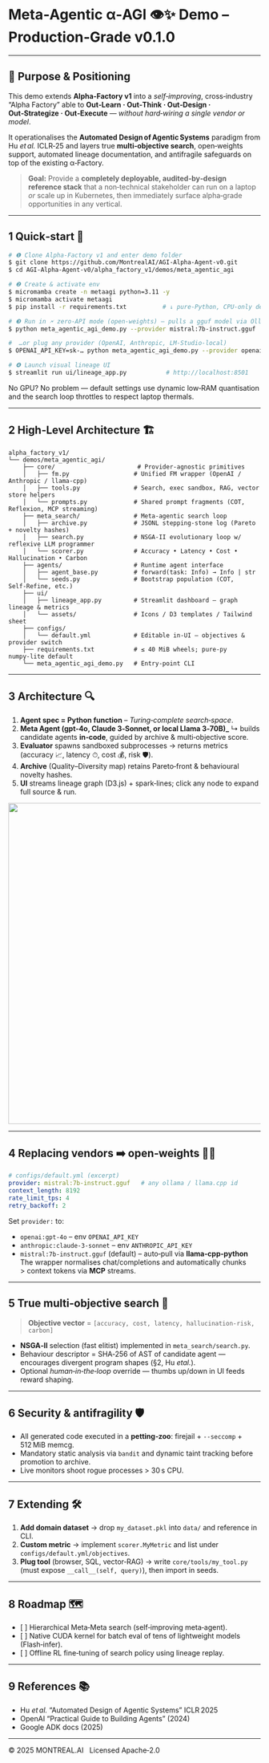 # Meta‑Agentic α‑AGI 👁️✨ Demo – **Production‑Grade v0.1.0**

---

## 📌 Purpose & Positioning

This demo extends **Alpha‑Factory v1** into a *self‑improving*, cross‑industry “Alpha Factory” able to **Out‑Learn · Out‑Think · Out‑Design · Out‑Strategize · Out‑Execute** — *without hard‑wiring a single vendor or model*.

It operationalises the **Automated Design of Agentic Systems** paradigm from Hu *et al.* ICLR‑25 and layers true **multi‑objective search**, open‑weights support, automated lineage documentation, and antifragile safeguards on top of the existing α‑Factory.

> **Goal:** Provide a **completely deployable, audited‑by‑design reference stack** that a non‑technical stakeholder can run on a laptop *or* scale up in Kubernetes, then immediately surface alpha‑grade opportunities in any vertical.

---

## 1 Quick‑start 🏁

```bash
# ❶ Clone Alpha‑Factory v1 and enter demo folder
$ git clone https://github.com/MontrealAI/AGI-Alpha-Agent-v0.git
$ cd AGI-Alpha-Agent-v0/alpha_factory_v1/demos/meta_agentic_agi

# ❷ Create & activate env
$ micromamba create -n metaagi python=3.11 -y
$ micromamba activate metaagi
$ pip install -r requirements.txt          # ↓ pure‑Python, CPU‑only default

# ❸ Run in 🗲 zero‑API mode (open‑weights) – pulls a gguf model via Ollama
$ python meta_agentic_agi_demo.py --provider mistral:7b-instruct.gguf

#  …or plug any provider (OpenAI, Anthropic, LM‑Studio‑local)
$ OPENAI_API_KEY=sk‑… python meta_agentic_agi_demo.py --provider openai:gpt-4o

# ❹ Launch visual lineage UI
$ streamlit run ui/lineage_app.py           # http://localhost:8501
```

No GPU? No problem — default settings use dynamic low‑RAM quantisation and the search loop throttles to respect laptop thermals.

---

## 2 High‑Level Architecture 🏗

```
alpha_factory_v1/
└── demos/meta_agentic_agi/
    ├── core/                       # Provider‑agnostic primitives
    │   ├── fm.py                  # Unified FM wrapper (OpenAI / Anthropic / llama‑cpp)
    │   ├── tools.py               # Search, exec sandbox, RAG, vector store helpers
    │   └── prompts.py             # Shared prompt fragments (COT, Reflexion, MCP streaming)
    ├── meta_search/               # Meta‑agentic search loop
    │   ├── archive.py             # JSONL stepping‑stone log (Pareto + novelty hashes)
    │   ├── search.py              # NSGA‑II evolutionary loop w/ reflexive LLM programmer
    │   └── scorer.py              # Accuracy • Latency • Cost • Hallucination • Carbon
    ├── agents/                    # Runtime agent interface
    │   ├── agent_base.py          # forward(task: Info) → Info | str
    │   └── seeds.py               # Bootstrap population (COT, Self‑Refine, etc.)
    ├── ui/
    │   ├── lineage_app.py         # Streamlit dashboard – graph lineage & metrics
    │   └── assets/                # Icons / D3 templates / Tailwind sheet
    ├── configs/
    │   └── default.yml            # Editable in‑UI – objectives & provider switch
    ├── requirements.txt           # ≤ 40 MiB wheels; pure‑py numpy‑lite default
    └── meta_agentic_agi_demo.py   # Entry‑point CLI
```

---

## 3 Architecture 🔍

1. **Agent spec = Python function** – *Turing‑complete search‑space*.
2. **Meta Agent (gpt‑4o, Claude 3‑Sonnet, or local Llama 3‑70B)\_**
   ↳ builds candidate agents **in‑code**, guided by archive & multi‑objective score.
3. **Evaluator** spawns sandboxed subprocesses → returns metrics (accuracy 📈, latency ⏱, cost 💰, risk 🛡).
4. **Archive** (Quality–Diversity map) retains Pareto‑front & behavioural novelty hashes.
5. **UI** streams lineage graph (D3.js) + spark‑lines; click any node to expand full source & run.

<p align="center"><img src="https://raw.githubusercontent.com/MontrealAI/AGI-Alpha-Agent-v0/main/docs/img/meta_search_flow.svg" width="640"></p>

---

## 4 Replacing vendors ➡️ open‑weights 🏋️‍♀️

```yaml
# configs/default.yml (excerpt)
provider: mistral:7b-instruct.gguf   # any ollama / llama.cpp id
context_length: 8192
rate_limit_tps: 4
retry_backoff: 2
```

Set `provider:` to:

* `openai:gpt-4o`  – env `OPENAI_API_KEY`
* `anthropic:claude-3-sonnet` – env `ANTHROPIC_API_KEY`
* `mistral:7b-instruct.gguf` (default) – auto‑pull via **llama‑cpp‑python**
  The wrapper normalises chat/completions and automatically chunks > context tokens via **MCP** streams.

---

## 5 True multi‑objective search 🎯

> **Objective vector** = `[accuracy, cost, latency, hallucination‑risk, carbon]`

* **NSGA‑II** selection (fast elitist) implemented in `meta_search/search.py`.
* Behaviour descriptor = SHA‑256 of AST of candidate agent — encourages divergent program shapes (§2, Hu *etal.*).
* Optional *human‑in‑the‑loop* override — thumbs up/down in UI feeds reward shaping.

---

## 6 Security & antifragility 🛡

* All generated code executed in a **petting‑zoo**: firejail + `--seccomp` + 512 MiB memcg.
* Mandatory static analysis via `bandit` and dynamic taint tracking before promotion to archive.
* Live monitors shoot rogue processes > 30 s CPU.

---

## 7 Extending 🛠

1. **Add domain dataset** → drop `my_dataset.pkl` into `data/` and reference in CLI.
2. **Custom metric** → implement `scorer.MyMetric` and list under `configs/default.yml/objectives`.
3. **Plug tool** (browser, SQL, vector‑RAG) → write `core/tools/my_tool.py` (must expose `__call__(self, query)`), then import in seeds.

---

## 8 Roadmap 🗺

* \[ ] Hierarchical Meta‑Meta search (self‑improving meta‑agent).
* \[ ] Native CUDA kernel for batch eval of tens of lightweight models (Flash‑infer).
* \[ ] Offline RL fine‑tuning of search policy using lineage replay.

---

## 9 References 📚

* Hu *et al.* “Automated Design of Agentic Systems” ICLR 2025
* OpenAI “Practical Guide to Building Agents” (2024)
* Google ADK docs (2025)

---

© 2025 MONTREAL.AI   Licensed Apache‑2.0
